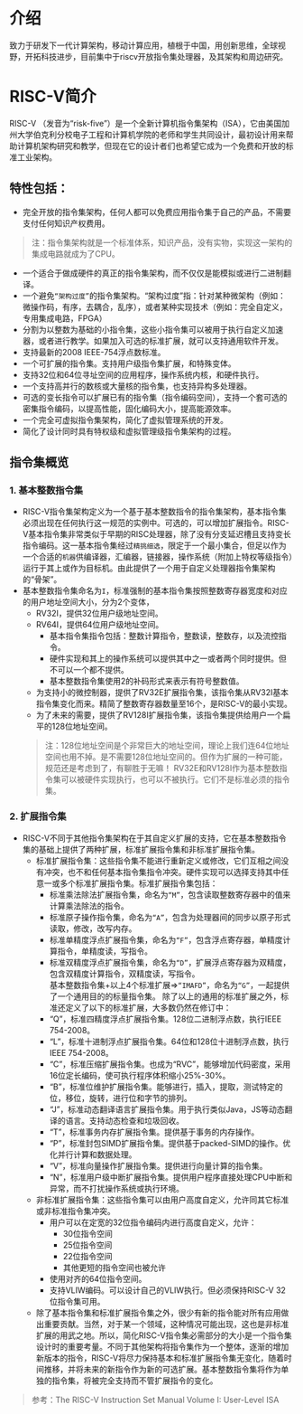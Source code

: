 介绍
====

致力于研发下一代计算架构，移动计算应用，植根于中国，用创新思维，全球视野，开拓科技进步，目前集中于riscv开放指令集处理器，及其架构和周边研究。

# RISC-V简介

RISC-V （发音为“risk-five”）是一个全新计算机指令集架构（ISA），它由美国加州大学伯克利分校电子工程和计算机学院的老师和学生共同设计，最初设计用来帮助计算机架构研究和教学，但现在它的设计者们也希望它成为一个免费和开放的标准工业架构。

## 特性包括：
- 完全开放的指令集架构，任何人都可以免费应用指令集于自己的产品，不需要支付任何知识产权费用。
> 注：指令集架构就是一个标准体系，知识产品，没有实物，实现这一架构的集成电路就成为了CPU。
- 一个适合于做成硬件的真正的指令集架构，而不仅仅是能模拟或进行二进制翻译。
- 一个避免`“架构过度”`的指令集架构。“架构过度”指：针对某种微架构（例如：微操作码，有序，去耦合，乱序），或者某种实现技术（例如：完全自定义，专用集成电路，FPGA）
- 分割为以整数为基础的小指令集，这些小指令集可以被用于执行自定义加速器，或者进行教学。如果加入可选的标准扩展，就可以支持通用软件开发。
- 支持最新的2008 IEEE-754浮点数标准。
- 一个可扩展的指令集。支持用户级指令集扩展，和特殊变体。
- 支持32位和64位寻址空间的应用程序，操作系统内核，和硬件执行。
- 一个支持高并行的数核或大量核的指令集，也支持异构多处理器。
- 可选的变长指令可以扩展已有的指令集（指令编码空间），支持一个套可选的密集指令编码，以提高性能，固化编码大小，提高能源效率。
- 一个完全可虚拟指令集架构，简化了虚拟管理系统的开发。
- 简化了设计同时具有特权级和虚拟管理级指令集架构的过程。
## 指令集概览
### 1. 基本整数指令集
  - RISC-V指令集架构定义为一个基于基本整数指令的指令集架构，基本指令集必须出现在任何执行这一规范的实例中。可选的，可以增加扩展指令。RISC-V基本指令集非常类似于早期的RISC处理器，除了没有分支延迟槽且支持变长指令编码。这一基本指令集经过`精挑细选`，限定于一个最小集合，但足以作为一个合适的`机器`供编译器，汇编器，链接器，操作系统（附加上特权等级指令）运行于其上或作为目标机。由此提供了一个用于自定义处理器指令集架构的“骨架”。
  - 基本整数指令集命名为`I`，标准强制的基本指令集按照整数寄存器宽度和对应的用户地址空间大小，分为2个变体，
    - RV32I，提供32位用户级地址空间。
    - RV64I，提供64位用户级地址空间。  
      - 基本指令集指令包括：整数计算指令，整数读，整数存，以及流控指令。
      - 硬件实现和其上的操作系统可以提供其中之一或者两个同时提供。但不可以一个都不提供。
      - 基本整数指令集使用2的补码形式来表示有符号整数值。
    - 为支持小的微控制器，提供了RV32E扩展指令集，该指令集从RV32I基本指令集变化而来。精简了整数寄存器数量至16个，是RISC-V的最小实现。
    - 为了未来的需要，提供了RV128I扩展指令集，该指令集提供给用户一个扁平的128位地址空间。
    > 注：128位地址空间是个非常巨大的地址空间，理论上我们连64位地址空间也用不掉。是不需要128位地址空间的。但作为扩展的一种可能，规范还是考虑到了，有聊胜于无嘛！
  RV32E和RV128I作为基本整数指令集可以被硬件实现执行，也可以不被执行。它们不是标准必须的指令集。
### 2. 扩展指令集 
  - RISC-V不同于其他指令集架构在于其自定义扩展的支持，它在基本整数指令集的基础上提供了两种扩展，标准扩展指令集和非标准扩展指令集。
    - 标准扩展指令集：这些指令集不能进行重新定义或修改，它们互相之间没有冲突，也不和任何基本指令集指令冲突。硬件实现可以选择支持其中任意一或多个标准扩展指令集。标准扩展指令集包括：
      - 标准乘法除法扩展指令集，命名为`“M”`，包含读取整数寄存器中的值来计算乘法除法的指令。
      - 标准原子操作指令集，命名为`“A”`，包含为处理器间的同步以原子形式读取，修改，改写内存。
      - 标准单精度浮点扩展指令集，命名为`“F”`，包含浮点寄存器，单精度计算指令，单精度读，写指令。
      - 标准双精度浮点扩展指令集，命名为`“D”`，扩展浮点寄存器为双精度，包含双精度计算指令，双精度读，写指令。  
  基本整数指令集+以上4个标准扩展=>`“IMAFD”`，命名为`“G”`，一起提供了一个通用目的的标量指令集。
  除了以上的通用的标准扩展之外，标准还定义了以下的标准扩展，大多数仍然在修订中：
      - “Q”，标准四精度浮点扩展指令集。128位二进制浮点数，执行IEEE 754-2008。
      - “L”，标准十进制浮点扩展指令集。64位和128位十进制浮点数，执行IEEE 754-2008。
      - “C”，标准压缩扩展指令集。也成为“RVC”，能够增加代码密度，采用16位定长编码，使可执行程序体积缩小25%-30%。
      - “B”，标准位维护扩展指令集。能够进行，插入，提取，测试特定的位，移位，旋转，进行位和字节的排列。
      - “J”，标准动态翻译语言扩展指令集。用于执行类似Java，JS等动态翻译的语言。支持动态检查和垃圾回收。
      - “T”，标准事务内存扩展指令集。提供基于事务的内存操作。
      - “P”，标准封包SIMD扩展指令集。提供基于packed-SIMD的操作。优化并行计算和数据处理。
      - “V”，标准向量操作扩展指令集。提供进行向量计算的指令集。
      - “N”，标准用户级中断扩展指令集。提供用户程序直接处理CPU中断和异常，而不打扰操作系统或执行环境。
    - 非标准扩展指令集：这些指令集可以由用户高度自定义，允许同其它标准或非标准指令集冲突。
      - 用户可以在定宽的32位指令编码内进行高度自定义，允许：
        - 30位指令空间
        - 25位指令空间
        - 22位指令空间
        - 其他更短的指令空间也被允许
      - 使用对齐的64位指令空间。
      - 支持VLIW编码。可以设计自己的VLIW执行。但必须保持RISC-V 32位指令集可用。
    - 除了基本指令集和标准扩展指令集之外，很少有新的指令能对所有应用做出重要贡献。当然，对于某一个领域，这种情况可能出现，这也是非标准扩展的用武之地。所以，简化RISC-V指令集必需部分的大小是一个指令集设计时的重要考量。不同于其他架构将指令集作为一个整体，逐渐的增加新版本的指令，RISC-V将尽力保持基本和标准扩展指令集无变化，随着时间推移，并将未来的新指令作为新的可选扩展。基本整数指令集将作为单独的指令集，将被完全支持而不管扩展指令的变化。

> 参考：The RISC-V Instruction Set Manual Volume I: User-Level ISA
